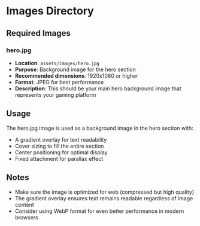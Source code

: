 # Images Directory

## Required Images

### hero.jpg
- **Location**: `assets/images/hero.jpg`
- **Purpose**: Background image for the hero section
- **Recommended dimensions**: 1920x1080 or higher
- **Format**: JPEG for best performance
- **Description**: This should be your main hero background image that represents your gaming platform

## Usage

The hero.jpg image is used as a background image in the hero section with:
- A gradient overlay for text readability
- Cover sizing to fill the entire section
- Center positioning for optimal display
- Fixed attachment for parallax effect

## Notes

- Make sure the image is optimized for web (compressed but high quality)
- The gradient overlay ensures text remains readable regardless of image content
- Consider using WebP format for even better performance in modern browsers

